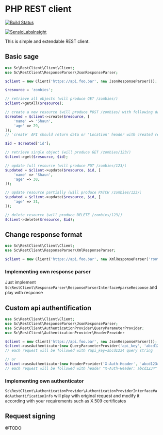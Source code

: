 # PHP REST client
[![Build Status](https://travis-ci.org/sc0rp10/rest-client.svg?branch=master)](https://travis-ci.org/sc0rp10/rest-client)

[![SensioLabsInsight](https://insight.sensiolabs.com/projects/bbfbf2a6-d8b8-49fe-9c03-5dc3e4eb1f29/big.png?1)](https://insight.sensiolabs.com/projects/bbfbf2a6-d8b8-49fe-9c03-5dc3e4eb1f29)

This is simple and extendable REST client.

## Basic sage

```php
use Sc\RestClient\Client\Client;
use Sc\RestClient\ResponseParser\JsonResponseParser;

$client = new Client('https://api.foo.bar', new JsonResponseParser());

$resource = 'zombies';

// retrieve all objects (will produce GET /zombies/)
$client->getAll($resource);

// create a new resource (will produce POST /zombies/ with following data)
$created = $client->create($resource, [
    'name' => 'Shaun',
    'age' => 29,
]);
// 'create' API should return data or 'Location' header with created resource URI

$id = $created['id'];

// retrieve single object (will produce GET /zombies/123/)
$client->get($resource, $id);

// update full resource (will produce PUT /zombies/123/)
$updated = $client->update($resource, $id, [
	'name' => 'Shaun',
	'age' => 30,
]);

// update resource partially (will produce PATCH /zombies/123/)
$updated = $client->update($resource, $id, [
	'age' => 31,
]);

// delete resource (will produce DELETE /zombies/123/)
$client->delete($resource, $id);

```
## Change response format
```php
use Sc\RestClient\Client\Client;
use Sc\RestClient\ResponseParser\XmlResponseParser;

$client = new Client('https://api.foo.bar', new XmlResponseParser('root_tag_name'));
```
### Implementing own response parser
Just implement `Sc\RestClient\ResponseParser\ResponseParserInterface#parseResponse` and play with response

## Custom api authentification
```php
use Sc\RestClient\Client\Client;
use Sc\RestClient\ResponseParser\JsonResponseParser;
use Sc\RestClient\AuthenticationProvider\QueryParameterProvider;
use Sc\RestClient\AuthenticationProvider\HeaderProvider

$client = new Client('https://api.foo.bar', new JsonResponseParser());
$client->useAuthenticator(new QueryParameterProvider('api_key', 'abcd1234'));
// each request will be followed with ?api_key=abcd1234 query string

// or
$client->useAuthenticator(new HeaderProvider('X-Auth-Header', 'abcd1234'));
// each request will be followed with header "X-Auth-Header: abcd1234"
```
### Implementing own authenticator
`Sc\RestClient\AuthenticationProvider\AuthenticationProviderInterface#addAuthentificationInfo` will play with original request and modify it according with your requirements such as X.509 certificates

## Request signing
@TODO
